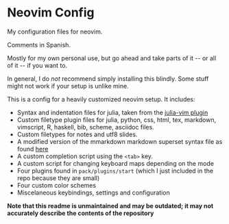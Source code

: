 # Neovim Config

My configuration files for neovim.

Comments in Spanish.

Mostly for my own personal use, but go ahead and take parts of it -- or all of it -- if you want to.

In general, I do *not* recommend simply installing this blindly. Some stuff might not work if your setup is unlike mine.

This is a config for a heavily customized neovim setup. It includes:

- Syntax and indentation files for julia, taken from the [julia-vim plugin](https://github.com/JuliaEditorSupport/julia-vim)
- Custom filetype plugin files for julia, python, css, html, tex, markdown, vimscript, R, haskell, bib, scheme, asciidoc files.
- Custom filetypes for notes and utf8 slides.
- A modified version of the mmarkdown markdown superset syntax file as found [here](https://github.com/Matthew-Tate-Scarbrough/mmarkdown)
- A custom completion script using the `<tab>` key.
- A custom script for changing keyboard maps depending on the mode
- Four plugins found in `pack/plugins/start` (which I just included in the repo because they are small)
- Four custom color schemes
- Miscelaneous keybindings, settings and configuration

**Note that this readme is unmaintained and may be outdated; it may not accurately describe the contents of the repository**
